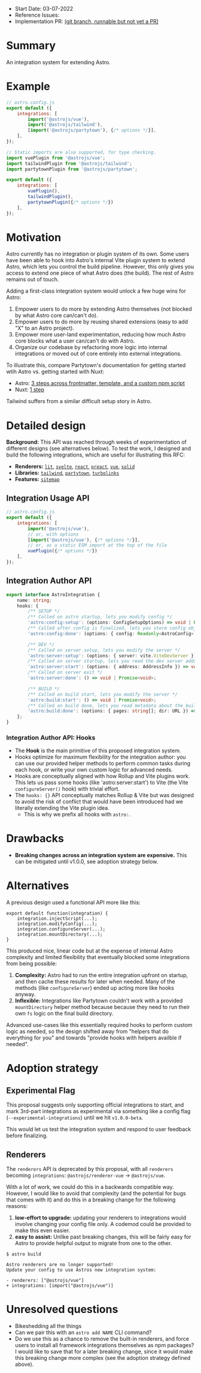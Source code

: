 - Start Date: 03-07-2022
- Reference Issues: <!-- related issues, otherwise leave empty -->
- Implementation PR: [(git branch, runnable but not yet a PR)](https://github.com/withastro/astro/compare/wip-integrations-4?expand=1)

# Summary

An integration system for extending Astro.

# Example

```js
// astro.config.js
export default ({
	integrations: [
		import('@astrojs/vue'),
		import('@astrojs/tailwind'),
		[import('@astrojs/partytown'), {/* options */}],
	],
});
```

```js
// Static imports are also supported, for type checking.
import vuePlugin from '@astrojs/vue';
import tailwindPlugin from '@astrojs/tailwind';
import partytownPlugin from '@astrojs/partytown';

export default ({
	integrations: [
		vuePlugin(),
		tailwindPlugin(),
		partytownPlugin({/* options */})
	],
});
```

# Motivation

Astro currently has no integration or plugin system of its own. Some users have been able to hook into Astro's internal Vite plugin system to extend Astro, which lets you control the build pipeline. However, this only gives you access to extend one piece of what Astro does (the build). The rest of Astro remains out of touch.

Adding a first-class integration system would unlock a few huge wins for Astro:
1. Empower users to do more by extending Astro themselves (not blocked by what Astro core can/can't do).
2. Empower users to do more by reusing shared extensions (easy to add "X" to an Astro project).
3. Empower more user-land experimentation, reducing how much Astro core blocks what a user can/can't do with Astro.
4. Organize our codebase by refactoring more logic into internal integrations or moved out of core entirely into external integrations.

To illustrate this, compare Partytown's documentation for getting started wtih Astro vs. getting started with Nuxt:
- Astro: [3 steps across frontmatter, template, and a custom npm script](https://partytown.builder.io/astro)
- Nuxt: [1 step](https://partytown.builder.io/nuxt)

Tailwind suffers from a similar difficult setup story in Astro.

# Detailed design

**Background:** This API was reached through weeks of experimentation of different designs (see alternatives below). To test the work, I designed and build the following integrations, which are useful for illustrating this RFC: 

- **Renderers:** [`lit`](https://github.com/withastro/astro/blob/wip-integrations-4/packages/integrations/lit/index.js), [`svelte`](https://github.com/withastro/astro/blob/wip-integrations-4/packages/integrations/svelte/index.js), [`react`](https://github.com/withastro/astro/blob/wip-integrations-4/packages/integrations/react/index.js), [`preact`](https://github.com/withastro/astro/blob/wip-integrations-4/packages/integrations/preact/index.js), [`vue`](https://github.com/withastro/astro/blob/wip-integrations-4/packages/integrations/vue/index.js), [`solid`](https://github.com/withastro/astro/blob/wip-integrations-4/packages/integrations/solid/index.js)
- **Libraries:** [`tailwind`](https://github.com/withastro/astro/blob/wip-integrations-4/packages/integrations/tailwind/index.js), [`partytown`](https://github.com/withastro/astro/blob/wip-integrations-4/packages/integrations/partytown/index.js), [`turbolinks`](https://github.com/withastro/astro/blob/wip-integrations-4/packages/integrations/turbolinks/index.js)
- **Features:** [`sitemap`](https://github.com/withastro/astro/blob/wip-integrations-4/packages/integrations/sitemap/index.js)

## Integration Usage API

```js
// astro.config.js
export default ({
	integrations: [
		import('@astrojs/vue'),
        // or, with options
		[import('@astrojs/vue'), {/* options */}],
        // or, as a static ESM import at the top of the file
		vuePlugin({/* options */})
	],
});
```

## Integration Author API

```ts
export interface AstroIntegration {
	name: string;
	hooks: {
		/** SETUP */
		/** Called on astro startup, lets you modify config */
		'astro:config:setup': (options: ConfigSetupOptions) => void | Promise<void>;
		/** Called after config is finalized, lets you store config object for later */
		'astro:config:done': (options: { config: Readonly<AstroConfig> }) => void | Promise<void>;

		/** DEV */
		/** Called on server setup, lets you modify the server */
		'astro:server:setup': (options: { server: vite.ViteDevServer }) => void | Promise<void>;
		/** Called on server startup, lets you read the dev server address/URL */
		'astro:server:start': (options: { address: AddressInfo }) => void | Promise<void>;
		/** Called on server exit */
		'astro:server:done': () => void | Promise<void>;

		/** BUILD */
		/** Called on build start, lets you modify the server */
		'astro:build:start': () => void | Promise<void>;
		/** Called on build done, lets you read metadata about the build */
		'astro:build:done': (options: { pages: string[]; dir: URL }) => void | Promise<void>;
	};
}
```


### Integration Author API: Hooks

- The **Hook** is the main primitive of this proposed integration system.
- Hooks optimize for maximum flexibility for the integration author: you can use our provided helper methods to perform common tasks during each hook, or write your own custom logic for advanced needs.
- Hooks are conceptually aligned with how Rollup and Vite plugins work. This lets us pass some hooks (like 'astro:server:start') to Vite (the Vite `configureServer()` hook) with trivial effort.
- The `hooks: {}` API conceptually matches Rollup & Vite but was designed to avoid the risk of conflict that would have been introduced had we literally extending the Vite plugin idea. 
	- This is why we prefix all hooks with `astro:`.


# Drawbacks

- **Breaking changes across an integration system are expensive.** This can be mitigated until v1.0.0, see adoption strategy below.


# Alternatives

A previous design used a functional API more like this:

```
export default function(integration) {
	integration.injectScript(...);
	integration.modifyConfig(...);
	integration.configureServer(...);
	integration.mountDirectory(...);
}
```

This produced nice, linear code but at the expense of internal Astro complexity and limited flexibility that eventually blocked some integrations from being possible:

1. **Complexity:** Astro had to run the entire integration upfront on startup, and then cache these results for later when needed. Many of the methods (like `configureServer`) ended up acting more like hooks anyway.
2. **Inflexible:** Integrations like Partytown couldn't work with a provided `mountDirectory` helper method because because they need to run their own `fs` logic on the final build directory. 

Advanced use-cases like this essentially required hooks to perform custom logic as needed, so the design shifted away from "helpers that do everything for you" and towards "provide hooks with helpers availble if needed".

# Adoption strategy

## Experimental Flag

This proposal suggests only supporting official integrations to start, and mark 3rd-part integrations as experimental via something like a config flag (`--experimental-integrations`) until we hit `v1.0.0-beta`.

This would let us test the integration system and respond to user feedback before finalizing.

## Renderers

The `renderers` API is deprecated by this proposal, with all `renderers` becoming `integrations`: `@astrojs/renderer-vue` -> `@astrojs/vue`.

With a lot of work, we could do this in a backwards compatible way. However, I would like to avoid that complexity (and the potential for bugs that comes with it) and do this in a breaking change for the following reasons:

1. **low-effort to upgrade:** updating your renderers to integrations would involve changing your config file only. A codemod could be provided to make this even easier.
1. **easy to assist:** Unlike past breaking changes, this will be fairly easy for Astro to provide helpful output to migrate from one to the other.

```
$ astro build

Astro renderers are no longer supported!
Update your config to use Astros new integration system:

- renderers: ["@astrojs/vue"]
+ integrations: [import("@astrojs/vue")]
```

# Unresolved questions

- Bikeshedding all the things
- Can we pair this with an `astro add NAME` CLI command?
- Do we use this as a chance to remove the built-in renderers, and force users to install all framework integrations themselves as npm packages? I would like to save that for a later breaking change, since it would make this breaking change more complex (see the adoption strategy defined above).
